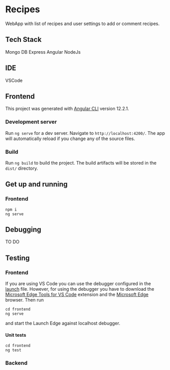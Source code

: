 # Recipes

WebApp with list of recipes and user settings to add or comment recipes.


## Tech Stack
Mongo DB
Express
Angular
NodeJs

## IDE
VSCode

## Frontend 

This project was generated with [Angular CLI](https://github.com/angular/angular-cli) version 12.2.1.

### Development server

Run `ng serve` for a dev server. Navigate to `http://localhost:4200/`. The app will automatically reload if you change any of the source files.

### Build

Run `ng build` to build the project. The build artifacts will be stored in the `dist/` directory.
## Get up and running

### Frontend 
```
npm i
ng serve
```
## Debugging
TO DO

## Testing
### Frontend 
If you are using VS Code you can use the debugger configured in the [launch](.vscode/launch.json) file. However, for using the debugger you have to download the [Microsoft Edge Tools for VS Code](https://marketplace.visualstudio.com/items?itemName=ms-edgedevtools.vscode-edge-devtools) extension and the [Microsoft Edge](https://www.microsoft.com/en-us/edge) browser. Then run
```
cd frontend
ng serve
```
and start the Launch Edge against localhost debugger. 
#### Unit tests
```
cd frontend
ng test
```
### Backend